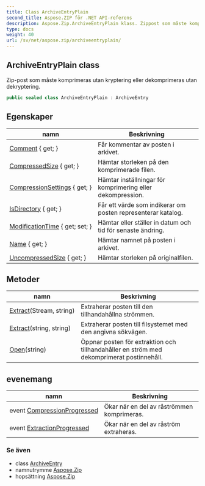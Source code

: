```yaml
---
title: Class ArchiveEntryPlain
second_title: Aspose.ZIP för .NET API-referens
description: Aspose.Zip.ArchiveEntryPlain klass. Zippost som måste komprimeras utan kryptering eller dekomprimeras utan dekryptering.
type: docs
weight: 40
url: /sv/net/aspose.zip/archiveentryplain/
---
```

## ArchiveEntryPlain class

Zip-post som måste komprimeras utan kryptering eller dekomprimeras utan dekryptering.

```csharp
public sealed class ArchiveEntryPlain : ArchiveEntry
```

## Egenskaper

| namn | Beskrivning |
| --- | --- |
| [Comment](../../aspose.zip/archiveentry/comment/) { get; } | Får kommentar av posten i arkivet. |
| [CompressedSize](../../aspose.zip/archiveentry/compressedsize/) { get; } | Hämtar storleken på den komprimerade filen. |
| [CompressionSettings](../../aspose.zip/archiveentry/compressionsettings/) { get; } | Hämtar inställningar för komprimering eller dekompression. |
| [IsDirectory](../../aspose.zip/archiveentry/isdirectory/) { get; } | Får ett värde som indikerar om posten representerar katalog. |
| [ModificationTime](../../aspose.zip/archiveentry/modificationtime/) { get; set; } | Hämtar eller ställer in datum och tid för senaste ändring. |
| [Name](../../aspose.zip/archiveentry/name/) { get; } | Hämtar namnet på posten i arkivet. |
| [UncompressedSize](../../aspose.zip/archiveentry/uncompressedsize/) { get; } | Hämtar storleken på originalfilen. |

## Metoder

| namn | Beskrivning |
| --- | --- |
| [Extract](../../aspose.zip/archiveentry/extract/)(Stream, string) | Extraherar posten till den tillhandahållna strömmen. |
| [Extract](../../aspose.zip/archiveentry/extract/)(string, string) | Extraherar posten till filsystemet med den angivna sökvägen. |
| [Open](../../aspose.zip/archiveentry/open/)(string) | Öppnar posten för extraktion och tillhandahåller en ström med dekomprimerat postinnehåll. |

## evenemang

| namn | Beskrivning |
| --- | --- |
| event [CompressionProgressed](../../aspose.zip/archiveentry/compressionprogressed/) | Ökar när en del av råströmmen komprimeras. |
| event [ExtractionProgressed](../../aspose.zip/archiveentry/extractionprogressed/) | Ökar när en del av råström extraheras. |

### Se även

* class [ArchiveEntry](../archiveentry/)
* namnutrymme [Aspose.Zip](../../aspose.zip/)
* hopsättning [Aspose.Zip](../../)


